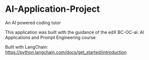 # AI-Application-Project

An AI powered coding tutor

This application was built with the guidance of the edX BC-OC-ai: AI Applications and Prompt Engineering course

Built with LangChain: https://python.langchain.com/docs/get_started/introduction
